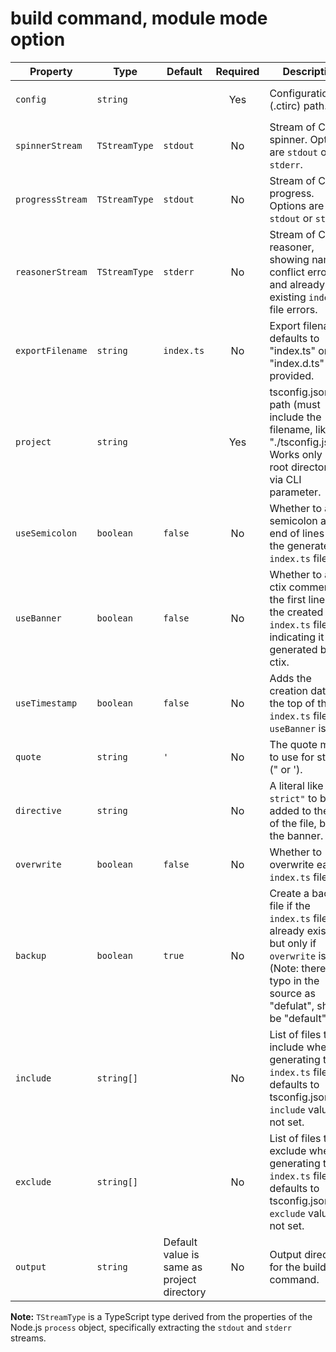 # build command, module mode option

| Property         | Type          | Default                                    | Required | Description                                                                                                                                                          | Command           | Mode                         |
| ---------------- | ------------- | ------------------------------------------ | :------: | -------------------------------------------------------------------------------------------------------------------------------------------------------------------- | ----------------- | ---------------------------- |
| `config`         | `string`      |                                            |   Yes    | Configuration file (.ctirc) path.                                                                                                                                    | `build`, `remove` | `bundle`, `create`, `module` |
| `spinnerStream`  | `TStreamType` | `stdout`                                   |    No    | Stream of CLI spinner. Options are `stdout` or `stderr`.                                                                                                             | `build`, `remove` | `bundle`, `create`, `module` |
| `progressStream` | `TStreamType` | `stdout`                                   |    No    | Stream of CLI progress. Options are `stdout` or `stderr`.                                                                                                            | `build`, `remove` | `bundle`, `create`, `module` |
| `reasonerStream` | `TStreamType` | `stderr`                                   |    No    | Stream of CLI reasoner, showing name conflict errors and already existing `index.ts` file errors.                                                                    | `build`, `remove` | `bundle`, `create`, `module` |
| `exportFilename` | `string`      | `index.ts`                                 |    No    | Export filename, defaults to "index.ts" or "index.d.ts" if not provided.                                                                                             | `build`, `remove` | `bundle`, `create`, `module` |
| `project`        | `string`      |                                            |   Yes    | tsconfig.json path (must include the filename, like "./tsconfig.json"). Works only in root directory or via CLI parameter.                                           | `build`           | `bundle`, `create`, `module` |
| `useSemicolon`   | `boolean`     | `false`                                    |    No    | Whether to add a semicolon at the end of lines in the generated `index.ts` file.                                                                                     | `build`           | `bundle`, `create`, `module` |
| `useBanner`      | `boolean`     | `false`                                    |    No    | Whether to add a ctix comment at the first line of the created `index.ts` file, indicating it was generated by ctix.                                                 | `build`           | `bundle`, `create`, `module` |
| `useTimestamp`   | `boolean`     | `false`                                    |    No    | Adds the creation date to the top of the `index.ts` file if `useBanner` is true.                                                                                     | `build`           | `bundle`, `create`, `module` |
| `quote`          | `string`      | `'`                                        |    No    | The quote mark to use for strings (" or ').                                                                                                                          | `build`           | `bundle`, `create`, `module` |
| `directive`      | `string`      |                                            |    No    | A literal like `"use strict"` to be added to the top of the file, before the banner.                                                                                 | `build`           | `bundle`, `create`, `module` |
| `overwrite`      | `boolean`     | `false`                                    |    No    | Whether to overwrite each `index.ts` file.                                                                                                                           | `build`           | `bundle`, `create`, `module` |
| `backup`         | `boolean`     | `true`                                     |    No    | Create a backup file if the `index.ts` file already exists, but only if `overwrite` is true (Note: there is a typo in the source as "defulat", should be "default"). | `build`           | `bundle`, `create`, `module` |
| `include`        | `string[]`    |                                            |    No    | List of files to include when generating the `index.ts` file, defaults to tsconfig.json `include` value if not set.                                                  | `build`           | `bundle`, `create`, `module` |
| `exclude`        | `string[]`    |                                            |    No    | List of files to exclude when generating the `index.ts` file, defaults to tsconfig.json `exclude` value if not set.                                                  | `build`           | `bundle`, `create`, `module` |
| `output`         | `string`      | Default value is same as project directory |    No    | Output directory for the build command.                                                                                                                              | `build`           | `bundle`, `module`           |

**Note:** `TStreamType` is a TypeScript type derived from the properties of the Node.js `process` object, specifically extracting the `stdout` and `stderr` streams.
